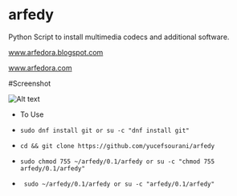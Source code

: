 # arfedy
Python Script to  install multimedia codecs and additional software.

www.arfedora.blogspot.com

www.arfedora.com



#Screenshot

![Alt text](https://github.com/yucefsourani/arfedy/raw/master/screenshot.jpg "Screenshot")



* To Use
 * ``` sudo dnf install git or su -c "dnf install git" ```
 
 * ``` cd && git clone https://github.com/yucefsourani/arfedy ```

 * ``` sudo chmod 755 ~/arfedy/0.1/arfedy or su -c "chmod 755 arfedy/0.1/arfedy" ```

 * ``` sudo ~/arfedy/0.1/arfedy or su -c "arfedy/0.1/arfedy"```
